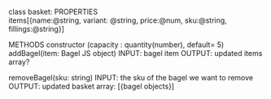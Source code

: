 <!-- # Part 1
As a member of the public
So I can order a bagel when I want to
I'd like to add an item to my basket -->

<!-- As a member of the public,
So that I can change my order
I'd like to remove an item from my basket -->

class basket:
PROPERTIES  
items[{name:@string, variant: @string, price:@num, sku:@string, fillings:@string}] 

METHODS
constructor (capacity : quantity(number), default= 5)
addBagel(item: Bagel JS object)
  INPUT: bagel item
  OUTPUT: updated items array?


removeBagel(sku: string)
  INPUT: the sku of the bagel we want to remove
  OUTPUT: updated basket array: [{bagel objects}]


